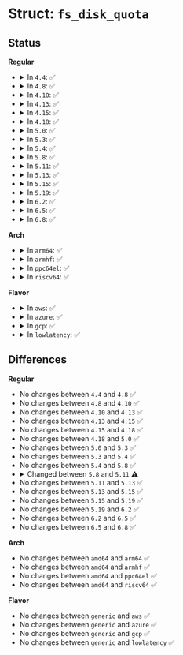 # Struct: <code>fs_disk_quota</code>

## Status
<b>Regular</b>
<ul>
<li>
<details>
<summary>In <code>4.4</code>: ✅</summary>

```c
struct fs_disk_quota {
    __s8 d_version;
    __s8 d_flags;
    __u16 d_fieldmask;
    __u32 d_id;
    __u64 d_blk_hardlimit;
    __u64 d_blk_softlimit;
    __u64 d_ino_hardlimit;
    __u64 d_ino_softlimit;
    __u64 d_bcount;
    __u64 d_icount;
    __s32 d_itimer;
    __s32 d_btimer;
    __u16 d_iwarns;
    __u16 d_bwarns;
    __s32 d_padding2;
    __u64 d_rtb_hardlimit;
    __u64 d_rtb_softlimit;
    __u64 d_rtbcount;
    __s32 d_rtbtimer;
    __u16 d_rtbwarns;
    __s16 d_padding3;
    char d_padding4[8];
};
```
</details>
</li>
<li>
<details>
<summary>In <code>4.8</code>: ✅</summary>

```c
struct fs_disk_quota {
    __s8 d_version;
    __s8 d_flags;
    __u16 d_fieldmask;
    __u32 d_id;
    __u64 d_blk_hardlimit;
    __u64 d_blk_softlimit;
    __u64 d_ino_hardlimit;
    __u64 d_ino_softlimit;
    __u64 d_bcount;
    __u64 d_icount;
    __s32 d_itimer;
    __s32 d_btimer;
    __u16 d_iwarns;
    __u16 d_bwarns;
    __s32 d_padding2;
    __u64 d_rtb_hardlimit;
    __u64 d_rtb_softlimit;
    __u64 d_rtbcount;
    __s32 d_rtbtimer;
    __u16 d_rtbwarns;
    __s16 d_padding3;
    char d_padding4[8];
};
```
</details>
</li>
<li>
<details>
<summary>In <code>4.10</code>: ✅</summary>

```c
struct fs_disk_quota {
    __s8 d_version;
    __s8 d_flags;
    __u16 d_fieldmask;
    __u32 d_id;
    __u64 d_blk_hardlimit;
    __u64 d_blk_softlimit;
    __u64 d_ino_hardlimit;
    __u64 d_ino_softlimit;
    __u64 d_bcount;
    __u64 d_icount;
    __s32 d_itimer;
    __s32 d_btimer;
    __u16 d_iwarns;
    __u16 d_bwarns;
    __s32 d_padding2;
    __u64 d_rtb_hardlimit;
    __u64 d_rtb_softlimit;
    __u64 d_rtbcount;
    __s32 d_rtbtimer;
    __u16 d_rtbwarns;
    __s16 d_padding3;
    char d_padding4[8];
};
```
</details>
</li>
<li>
<details>
<summary>In <code>4.13</code>: ✅</summary>

```c
struct fs_disk_quota {
    __s8 d_version;
    __s8 d_flags;
    __u16 d_fieldmask;
    __u32 d_id;
    __u64 d_blk_hardlimit;
    __u64 d_blk_softlimit;
    __u64 d_ino_hardlimit;
    __u64 d_ino_softlimit;
    __u64 d_bcount;
    __u64 d_icount;
    __s32 d_itimer;
    __s32 d_btimer;
    __u16 d_iwarns;
    __u16 d_bwarns;
    __s32 d_padding2;
    __u64 d_rtb_hardlimit;
    __u64 d_rtb_softlimit;
    __u64 d_rtbcount;
    __s32 d_rtbtimer;
    __u16 d_rtbwarns;
    __s16 d_padding3;
    char d_padding4[8];
};
```
</details>
</li>
<li>
<details>
<summary>In <code>4.15</code>: ✅</summary>

```c
struct fs_disk_quota {
    __s8 d_version;
    __s8 d_flags;
    __u16 d_fieldmask;
    __u32 d_id;
    __u64 d_blk_hardlimit;
    __u64 d_blk_softlimit;
    __u64 d_ino_hardlimit;
    __u64 d_ino_softlimit;
    __u64 d_bcount;
    __u64 d_icount;
    __s32 d_itimer;
    __s32 d_btimer;
    __u16 d_iwarns;
    __u16 d_bwarns;
    __s32 d_padding2;
    __u64 d_rtb_hardlimit;
    __u64 d_rtb_softlimit;
    __u64 d_rtbcount;
    __s32 d_rtbtimer;
    __u16 d_rtbwarns;
    __s16 d_padding3;
    char d_padding4[8];
};
```
</details>
</li>
<li>
<details>
<summary>In <code>4.18</code>: ✅</summary>

```c
struct fs_disk_quota {
    __s8 d_version;
    __s8 d_flags;
    __u16 d_fieldmask;
    __u32 d_id;
    __u64 d_blk_hardlimit;
    __u64 d_blk_softlimit;
    __u64 d_ino_hardlimit;
    __u64 d_ino_softlimit;
    __u64 d_bcount;
    __u64 d_icount;
    __s32 d_itimer;
    __s32 d_btimer;
    __u16 d_iwarns;
    __u16 d_bwarns;
    __s32 d_padding2;
    __u64 d_rtb_hardlimit;
    __u64 d_rtb_softlimit;
    __u64 d_rtbcount;
    __s32 d_rtbtimer;
    __u16 d_rtbwarns;
    __s16 d_padding3;
    char d_padding4[8];
};
```
</details>
</li>
<li>
<details>
<summary>In <code>5.0</code>: ✅</summary>

```c
struct fs_disk_quota {
    __s8 d_version;
    __s8 d_flags;
    __u16 d_fieldmask;
    __u32 d_id;
    __u64 d_blk_hardlimit;
    __u64 d_blk_softlimit;
    __u64 d_ino_hardlimit;
    __u64 d_ino_softlimit;
    __u64 d_bcount;
    __u64 d_icount;
    __s32 d_itimer;
    __s32 d_btimer;
    __u16 d_iwarns;
    __u16 d_bwarns;
    __s32 d_padding2;
    __u64 d_rtb_hardlimit;
    __u64 d_rtb_softlimit;
    __u64 d_rtbcount;
    __s32 d_rtbtimer;
    __u16 d_rtbwarns;
    __s16 d_padding3;
    char d_padding4[8];
};
```
</details>
</li>
<li>
<details>
<summary>In <code>5.3</code>: ✅</summary>

```c
struct fs_disk_quota {
    __s8 d_version;
    __s8 d_flags;
    __u16 d_fieldmask;
    __u32 d_id;
    __u64 d_blk_hardlimit;
    __u64 d_blk_softlimit;
    __u64 d_ino_hardlimit;
    __u64 d_ino_softlimit;
    __u64 d_bcount;
    __u64 d_icount;
    __s32 d_itimer;
    __s32 d_btimer;
    __u16 d_iwarns;
    __u16 d_bwarns;
    __s32 d_padding2;
    __u64 d_rtb_hardlimit;
    __u64 d_rtb_softlimit;
    __u64 d_rtbcount;
    __s32 d_rtbtimer;
    __u16 d_rtbwarns;
    __s16 d_padding3;
    char d_padding4[8];
};
```
</details>
</li>
<li>
<details>
<summary>In <code>5.4</code>: ✅</summary>

```c
struct fs_disk_quota {
    __s8 d_version;
    __s8 d_flags;
    __u16 d_fieldmask;
    __u32 d_id;
    __u64 d_blk_hardlimit;
    __u64 d_blk_softlimit;
    __u64 d_ino_hardlimit;
    __u64 d_ino_softlimit;
    __u64 d_bcount;
    __u64 d_icount;
    __s32 d_itimer;
    __s32 d_btimer;
    __u16 d_iwarns;
    __u16 d_bwarns;
    __s32 d_padding2;
    __u64 d_rtb_hardlimit;
    __u64 d_rtb_softlimit;
    __u64 d_rtbcount;
    __s32 d_rtbtimer;
    __u16 d_rtbwarns;
    __s16 d_padding3;
    char d_padding4[8];
};
```
</details>
</li>
<li>
<details>
<summary>In <code>5.8</code>: ✅</summary>

```c
struct fs_disk_quota {
    __s8 d_version;
    __s8 d_flags;
    __u16 d_fieldmask;
    __u32 d_id;
    __u64 d_blk_hardlimit;
    __u64 d_blk_softlimit;
    __u64 d_ino_hardlimit;
    __u64 d_ino_softlimit;
    __u64 d_bcount;
    __u64 d_icount;
    __s32 d_itimer;
    __s32 d_btimer;
    __u16 d_iwarns;
    __u16 d_bwarns;
    __s32 d_padding2;
    __u64 d_rtb_hardlimit;
    __u64 d_rtb_softlimit;
    __u64 d_rtbcount;
    __s32 d_rtbtimer;
    __u16 d_rtbwarns;
    __s16 d_padding3;
    char d_padding4[8];
};
```
</details>
</li>
<li>
<details>
<summary>In <code>5.11</code>: ✅</summary>

```c
struct fs_disk_quota {
    __s8 d_version;
    __s8 d_flags;
    __u16 d_fieldmask;
    __u32 d_id;
    __u64 d_blk_hardlimit;
    __u64 d_blk_softlimit;
    __u64 d_ino_hardlimit;
    __u64 d_ino_softlimit;
    __u64 d_bcount;
    __u64 d_icount;
    __s32 d_itimer;
    __s32 d_btimer;
    __u16 d_iwarns;
    __u16 d_bwarns;
    __s8 d_itimer_hi;
    __s8 d_btimer_hi;
    __s8 d_rtbtimer_hi;
    __s8 d_padding2;
    __u64 d_rtb_hardlimit;
    __u64 d_rtb_softlimit;
    __u64 d_rtbcount;
    __s32 d_rtbtimer;
    __u16 d_rtbwarns;
    __s16 d_padding3;
    char d_padding4[8];
};
```
</details>
</li>
<li>
<details>
<summary>In <code>5.13</code>: ✅</summary>

```c
struct fs_disk_quota {
    __s8 d_version;
    __s8 d_flags;
    __u16 d_fieldmask;
    __u32 d_id;
    __u64 d_blk_hardlimit;
    __u64 d_blk_softlimit;
    __u64 d_ino_hardlimit;
    __u64 d_ino_softlimit;
    __u64 d_bcount;
    __u64 d_icount;
    __s32 d_itimer;
    __s32 d_btimer;
    __u16 d_iwarns;
    __u16 d_bwarns;
    __s8 d_itimer_hi;
    __s8 d_btimer_hi;
    __s8 d_rtbtimer_hi;
    __s8 d_padding2;
    __u64 d_rtb_hardlimit;
    __u64 d_rtb_softlimit;
    __u64 d_rtbcount;
    __s32 d_rtbtimer;
    __u16 d_rtbwarns;
    __s16 d_padding3;
    char d_padding4[8];
};
```
</details>
</li>
<li>
<details>
<summary>In <code>5.15</code>: ✅</summary>

```c
struct fs_disk_quota {
    __s8 d_version;
    __s8 d_flags;
    __u16 d_fieldmask;
    __u32 d_id;
    __u64 d_blk_hardlimit;
    __u64 d_blk_softlimit;
    __u64 d_ino_hardlimit;
    __u64 d_ino_softlimit;
    __u64 d_bcount;
    __u64 d_icount;
    __s32 d_itimer;
    __s32 d_btimer;
    __u16 d_iwarns;
    __u16 d_bwarns;
    __s8 d_itimer_hi;
    __s8 d_btimer_hi;
    __s8 d_rtbtimer_hi;
    __s8 d_padding2;
    __u64 d_rtb_hardlimit;
    __u64 d_rtb_softlimit;
    __u64 d_rtbcount;
    __s32 d_rtbtimer;
    __u16 d_rtbwarns;
    __s16 d_padding3;
    char d_padding4[8];
};
```
</details>
</li>
<li>
<details>
<summary>In <code>5.19</code>: ✅</summary>

```c
struct fs_disk_quota {
    __s8 d_version;
    __s8 d_flags;
    __u16 d_fieldmask;
    __u32 d_id;
    __u64 d_blk_hardlimit;
    __u64 d_blk_softlimit;
    __u64 d_ino_hardlimit;
    __u64 d_ino_softlimit;
    __u64 d_bcount;
    __u64 d_icount;
    __s32 d_itimer;
    __s32 d_btimer;
    __u16 d_iwarns;
    __u16 d_bwarns;
    __s8 d_itimer_hi;
    __s8 d_btimer_hi;
    __s8 d_rtbtimer_hi;
    __s8 d_padding2;
    __u64 d_rtb_hardlimit;
    __u64 d_rtb_softlimit;
    __u64 d_rtbcount;
    __s32 d_rtbtimer;
    __u16 d_rtbwarns;
    __s16 d_padding3;
    char d_padding4[8];
};
```
</details>
</li>
<li>
<details>
<summary>In <code>6.2</code>: ✅</summary>

```c
struct fs_disk_quota {
    __s8 d_version;
    __s8 d_flags;
    __u16 d_fieldmask;
    __u32 d_id;
    __u64 d_blk_hardlimit;
    __u64 d_blk_softlimit;
    __u64 d_ino_hardlimit;
    __u64 d_ino_softlimit;
    __u64 d_bcount;
    __u64 d_icount;
    __s32 d_itimer;
    __s32 d_btimer;
    __u16 d_iwarns;
    __u16 d_bwarns;
    __s8 d_itimer_hi;
    __s8 d_btimer_hi;
    __s8 d_rtbtimer_hi;
    __s8 d_padding2;
    __u64 d_rtb_hardlimit;
    __u64 d_rtb_softlimit;
    __u64 d_rtbcount;
    __s32 d_rtbtimer;
    __u16 d_rtbwarns;
    __s16 d_padding3;
    char d_padding4[8];
};
```
</details>
</li>
<li>
<details>
<summary>In <code>6.5</code>: ✅</summary>

```c
struct fs_disk_quota {
    __s8 d_version;
    __s8 d_flags;
    __u16 d_fieldmask;
    __u32 d_id;
    __u64 d_blk_hardlimit;
    __u64 d_blk_softlimit;
    __u64 d_ino_hardlimit;
    __u64 d_ino_softlimit;
    __u64 d_bcount;
    __u64 d_icount;
    __s32 d_itimer;
    __s32 d_btimer;
    __u16 d_iwarns;
    __u16 d_bwarns;
    __s8 d_itimer_hi;
    __s8 d_btimer_hi;
    __s8 d_rtbtimer_hi;
    __s8 d_padding2;
    __u64 d_rtb_hardlimit;
    __u64 d_rtb_softlimit;
    __u64 d_rtbcount;
    __s32 d_rtbtimer;
    __u16 d_rtbwarns;
    __s16 d_padding3;
    char d_padding4[8];
};
```
</details>
</li>
<li>
<details>
<summary>In <code>6.8</code>: ✅</summary>

```c
struct fs_disk_quota {
    __s8 d_version;
    __s8 d_flags;
    __u16 d_fieldmask;
    __u32 d_id;
    __u64 d_blk_hardlimit;
    __u64 d_blk_softlimit;
    __u64 d_ino_hardlimit;
    __u64 d_ino_softlimit;
    __u64 d_bcount;
    __u64 d_icount;
    __s32 d_itimer;
    __s32 d_btimer;
    __u16 d_iwarns;
    __u16 d_bwarns;
    __s8 d_itimer_hi;
    __s8 d_btimer_hi;
    __s8 d_rtbtimer_hi;
    __s8 d_padding2;
    __u64 d_rtb_hardlimit;
    __u64 d_rtb_softlimit;
    __u64 d_rtbcount;
    __s32 d_rtbtimer;
    __u16 d_rtbwarns;
    __s16 d_padding3;
    char d_padding4[8];
};
```
</details>
</li>
</ul>
<b>Arch</b>
<ul>
<li>
<details>
<summary>In <code>arm64</code>: ✅</summary>

```c
struct fs_disk_quota {
    __s8 d_version;
    __s8 d_flags;
    __u16 d_fieldmask;
    __u32 d_id;
    __u64 d_blk_hardlimit;
    __u64 d_blk_softlimit;
    __u64 d_ino_hardlimit;
    __u64 d_ino_softlimit;
    __u64 d_bcount;
    __u64 d_icount;
    __s32 d_itimer;
    __s32 d_btimer;
    __u16 d_iwarns;
    __u16 d_bwarns;
    __s32 d_padding2;
    __u64 d_rtb_hardlimit;
    __u64 d_rtb_softlimit;
    __u64 d_rtbcount;
    __s32 d_rtbtimer;
    __u16 d_rtbwarns;
    __s16 d_padding3;
    char d_padding4[8];
};
```
</details>
</li>
<li>
<details>
<summary>In <code>armhf</code>: ✅</summary>

```c
struct fs_disk_quota {
    __s8 d_version;
    __s8 d_flags;
    __u16 d_fieldmask;
    __u32 d_id;
    __u64 d_blk_hardlimit;
    __u64 d_blk_softlimit;
    __u64 d_ino_hardlimit;
    __u64 d_ino_softlimit;
    __u64 d_bcount;
    __u64 d_icount;
    __s32 d_itimer;
    __s32 d_btimer;
    __u16 d_iwarns;
    __u16 d_bwarns;
    __s32 d_padding2;
    __u64 d_rtb_hardlimit;
    __u64 d_rtb_softlimit;
    __u64 d_rtbcount;
    __s32 d_rtbtimer;
    __u16 d_rtbwarns;
    __s16 d_padding3;
    char d_padding4[8];
};
```
</details>
</li>
<li>
<details>
<summary>In <code>ppc64el</code>: ✅</summary>

```c
struct fs_disk_quota {
    __s8 d_version;
    __s8 d_flags;
    __u16 d_fieldmask;
    __u32 d_id;
    __u64 d_blk_hardlimit;
    __u64 d_blk_softlimit;
    __u64 d_ino_hardlimit;
    __u64 d_ino_softlimit;
    __u64 d_bcount;
    __u64 d_icount;
    __s32 d_itimer;
    __s32 d_btimer;
    __u16 d_iwarns;
    __u16 d_bwarns;
    __s32 d_padding2;
    __u64 d_rtb_hardlimit;
    __u64 d_rtb_softlimit;
    __u64 d_rtbcount;
    __s32 d_rtbtimer;
    __u16 d_rtbwarns;
    __s16 d_padding3;
    char d_padding4[8];
};
```
</details>
</li>
<li>
<details>
<summary>In <code>riscv64</code>: ✅</summary>

```c
struct fs_disk_quota {
    __s8 d_version;
    __s8 d_flags;
    __u16 d_fieldmask;
    __u32 d_id;
    __u64 d_blk_hardlimit;
    __u64 d_blk_softlimit;
    __u64 d_ino_hardlimit;
    __u64 d_ino_softlimit;
    __u64 d_bcount;
    __u64 d_icount;
    __s32 d_itimer;
    __s32 d_btimer;
    __u16 d_iwarns;
    __u16 d_bwarns;
    __s32 d_padding2;
    __u64 d_rtb_hardlimit;
    __u64 d_rtb_softlimit;
    __u64 d_rtbcount;
    __s32 d_rtbtimer;
    __u16 d_rtbwarns;
    __s16 d_padding3;
    char d_padding4[8];
};
```
</details>
</li>
</ul>
<b>Flavor</b>
<ul>
<li>
<details>
<summary>In <code>aws</code>: ✅</summary>

```c
struct fs_disk_quota {
    __s8 d_version;
    __s8 d_flags;
    __u16 d_fieldmask;
    __u32 d_id;
    __u64 d_blk_hardlimit;
    __u64 d_blk_softlimit;
    __u64 d_ino_hardlimit;
    __u64 d_ino_softlimit;
    __u64 d_bcount;
    __u64 d_icount;
    __s32 d_itimer;
    __s32 d_btimer;
    __u16 d_iwarns;
    __u16 d_bwarns;
    __s32 d_padding2;
    __u64 d_rtb_hardlimit;
    __u64 d_rtb_softlimit;
    __u64 d_rtbcount;
    __s32 d_rtbtimer;
    __u16 d_rtbwarns;
    __s16 d_padding3;
    char d_padding4[8];
};
```
</details>
</li>
<li>
<details>
<summary>In <code>azure</code>: ✅</summary>

```c
struct fs_disk_quota {
    __s8 d_version;
    __s8 d_flags;
    __u16 d_fieldmask;
    __u32 d_id;
    __u64 d_blk_hardlimit;
    __u64 d_blk_softlimit;
    __u64 d_ino_hardlimit;
    __u64 d_ino_softlimit;
    __u64 d_bcount;
    __u64 d_icount;
    __s32 d_itimer;
    __s32 d_btimer;
    __u16 d_iwarns;
    __u16 d_bwarns;
    __s32 d_padding2;
    __u64 d_rtb_hardlimit;
    __u64 d_rtb_softlimit;
    __u64 d_rtbcount;
    __s32 d_rtbtimer;
    __u16 d_rtbwarns;
    __s16 d_padding3;
    char d_padding4[8];
};
```
</details>
</li>
<li>
<details>
<summary>In <code>gcp</code>: ✅</summary>

```c
struct fs_disk_quota {
    __s8 d_version;
    __s8 d_flags;
    __u16 d_fieldmask;
    __u32 d_id;
    __u64 d_blk_hardlimit;
    __u64 d_blk_softlimit;
    __u64 d_ino_hardlimit;
    __u64 d_ino_softlimit;
    __u64 d_bcount;
    __u64 d_icount;
    __s32 d_itimer;
    __s32 d_btimer;
    __u16 d_iwarns;
    __u16 d_bwarns;
    __s32 d_padding2;
    __u64 d_rtb_hardlimit;
    __u64 d_rtb_softlimit;
    __u64 d_rtbcount;
    __s32 d_rtbtimer;
    __u16 d_rtbwarns;
    __s16 d_padding3;
    char d_padding4[8];
};
```
</details>
</li>
<li>
<details>
<summary>In <code>lowlatency</code>: ✅</summary>

```c
struct fs_disk_quota {
    __s8 d_version;
    __s8 d_flags;
    __u16 d_fieldmask;
    __u32 d_id;
    __u64 d_blk_hardlimit;
    __u64 d_blk_softlimit;
    __u64 d_ino_hardlimit;
    __u64 d_ino_softlimit;
    __u64 d_bcount;
    __u64 d_icount;
    __s32 d_itimer;
    __s32 d_btimer;
    __u16 d_iwarns;
    __u16 d_bwarns;
    __s32 d_padding2;
    __u64 d_rtb_hardlimit;
    __u64 d_rtb_softlimit;
    __u64 d_rtbcount;
    __s32 d_rtbtimer;
    __u16 d_rtbwarns;
    __s16 d_padding3;
    char d_padding4[8];
};
```
</details>
</li>
</ul>

## Differences
<b>Regular</b>
<ul>
<li>
No changes between <code>4.4</code> and <code>4.8</code> ✅
</li>
<li>
No changes between <code>4.8</code> and <code>4.10</code> ✅
</li>
<li>
No changes between <code>4.10</code> and <code>4.13</code> ✅
</li>
<li>
No changes between <code>4.13</code> and <code>4.15</code> ✅
</li>
<li>
No changes between <code>4.15</code> and <code>4.18</code> ✅
</li>
<li>
No changes between <code>4.18</code> and <code>5.0</code> ✅
</li>
<li>
No changes between <code>5.0</code> and <code>5.3</code> ✅
</li>
<li>
No changes between <code>5.3</code> and <code>5.4</code> ✅
</li>
<li>
No changes between <code>5.4</code> and <code>5.8</code> ✅
</li>
<li>
<details>
<summary>Changed between <code>5.8</code> and <code>5.11</code> ⚠️</summary>
<ul>
<li>
<b>Field added. </b>
<code>__s8 d_itimer_hi</code>
</li>
<li>
<b>Field added. </b>
<code>__s8 d_btimer_hi</code>
</li>
<li>
<b>Field added. </b>
<code>__s8 d_rtbtimer_hi</code>
</li>
<li>
<b>Field type changed. </b>
<code>__s32 d_padding2</code> ➡️ <code>__s8 d_padding2</code>
</li>
</ul>
</details>
</li>
<li>
No changes between <code>5.11</code> and <code>5.13</code> ✅
</li>
<li>
No changes between <code>5.13</code> and <code>5.15</code> ✅
</li>
<li>
No changes between <code>5.15</code> and <code>5.19</code> ✅
</li>
<li>
No changes between <code>5.19</code> and <code>6.2</code> ✅
</li>
<li>
No changes between <code>6.2</code> and <code>6.5</code> ✅
</li>
<li>
No changes between <code>6.5</code> and <code>6.8</code> ✅
</li>
</ul>
<b>Arch</b>
<ul>
<li>
No changes between <code>amd64</code> and <code>arm64</code> ✅
</li>
<li>
No changes between <code>amd64</code> and <code>armhf</code> ✅
</li>
<li>
No changes between <code>amd64</code> and <code>ppc64el</code> ✅
</li>
<li>
No changes between <code>amd64</code> and <code>riscv64</code> ✅
</li>
</ul>
<b>Flavor</b>
<ul>
<li>
No changes between <code>generic</code> and <code>aws</code> ✅
</li>
<li>
No changes between <code>generic</code> and <code>azure</code> ✅
</li>
<li>
No changes between <code>generic</code> and <code>gcp</code> ✅
</li>
<li>
No changes between <code>generic</code> and <code>lowlatency</code> ✅
</li>
</ul>
